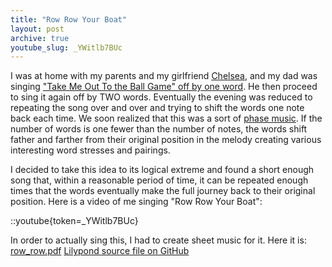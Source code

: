 ```yaml
---
title: "Row Row Your Boat"
layout: post
archive: true
youtube_slug: _YWitlb7BUc
---
```


I was at home with my parents and my girlfriend [Chelsea](http://www.chelseahollow.com), and my dad was singing ["Take Me Out To the Ball Game" off by one word](/blog/new-video-camera-take-me-out-to-the-ball-game/). He then proceed to sing it again off by TWO words. Eventually the evening was reduced to repeating the song over and over and trying to shift the words one note back each time. We soon realized that this was a sort of [phase music](http://en.wikipedia.org/wiki/Phasing). If the number of words is one fewer than the number of notes, the words shift father and farther from their original position in the melody creating various interesting word stresses and pairings.

I decided to take this idea to its logical extreme and found a short enough song that, within a reasonable period of time, it can be repeated enough times that the words eventually make the full journey back to their original position. Here is a video of me singing "Row Row Your Boat":

::youtube{token=_YWitlb7BUc}

In order to actually sing this, I had to create sheet music for it.
Here it is: [row_row.pdf](/uploads/2009/03/row_row.pdf)
[Lilypond source file on GitHub](https://github.com/captbaritone/eldredge-our_love_will_last_as_long)
